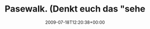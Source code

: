 ---
retweeted: false
source: <a href="http://twitter.com" rel="nofollow">Twitter Web Client</a>
entities:
  hashtags: []
  symbols: []
  user_mentions: []
  urls: []
display_text_range:
- '0'
- '54'
favorite_count: '0'
id_str: '2705465408'
truncated: false
retweet_count: '0'
id: '2705465408'
created_at: Sat Jul 18 12:20:38 +0000 2009
favorited: false
full_text: Pasewalk. (Denkt euch das "sehen und sterben" dazu...)
lang: de
tags:
- pesos:twitter
date: '2009-07-18T12:20:38+00:00'
src: https://twitter.com/bascht/status/2705465408
original_url: https://twitter.com/bascht/status/2705465408
type: twitter_tweet
text: Pasewalk. (Denkt euch das "sehen und sterben" dazu...)
title: Pasewalk. (Denkt euch das "sehe

---